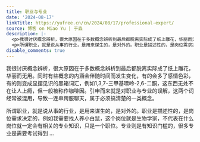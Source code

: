 ```yaml
---
title: 职业与专业
date: '2024-08-17'
linkTitle: https://yufree.cn/cn/2024/08/17/professional-expert/
source: 博客 on Miao Yu | 于淼
description: |-
  <p>我很讨厌概念辨析，很大原因在于多数概念辨析到最后都脱离实际成了纸上雕花，华丽而无用。同时有些概念的内涵会伴随时间而发生变化，有的会多了感情色彩，有的则变成显摆见识的黑箱词汇，例如1,3,7-三甲基嘌呤-2,6-二酮，这东西无处不在让人上瘾，但一般被称作咖啡因。引申而来就是对职业与专业的误解，这两个词经常被混用，导致一连串跨服聊天，属于必须搞清楚的一类概念。</p>
  <p>所谓职业，就是说从事的行业，是用来谋生的，是对外的。职业是描述性的，是岗位需求决定的，例如我需要找人养小白鼠，这个岗位就是生物学家，不代表在什么岗位就一定会有相关的专业知识，只是一个职位。专业则是有知识门槛的，很多专业是需要考试得到 ...
disable_comments: true
---
```

<p>我很讨厌概念辨析，很大原因在于多数概念辨析到最后都脱离实际成了纸上雕花，华丽而无用。同时有些概念的内涵会伴随时间而发生变化，有的会多了感情色彩，有的则变成显摆见识的黑箱词汇，例如1,3,7-三甲基嘌呤-2,6-二酮，这东西无处不在让人上瘾，但一般被称作咖啡因。引申而来就是对职业与专业的误解，这两个词经常被混用，导致一连串跨服聊天，属于必须搞清楚的一类概念。</p>
<p>所谓职业，就是说从事的行业，是用来谋生的，是对外的。职业是描述性的，是岗位需求决定的，例如我需要找人养小白鼠，这个岗位就是生物学家，不代表在什么岗位就一定会有相关的专业知识，只是一个职位。专业则是有知识门槛的，很多专业是需要考试得到 ...